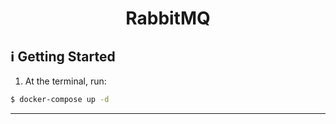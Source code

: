 <h1 align="center">
  RabbitMQ
</h1>

## :information_source: Getting Started

1. At the terminal, run:

```bash
$ docker-compose up -d
```

---